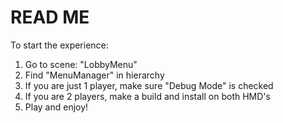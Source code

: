 # READ ME
To start the experience:
1. Go to scene: "LobbyMenu"
2. Find "MenuManager" in hierarchy
3. If you are just 1 player, make sure "Debug Mode" is checked
4. If you are 2 players, make a build and install on both HMD's
5. Play and enjoy!
